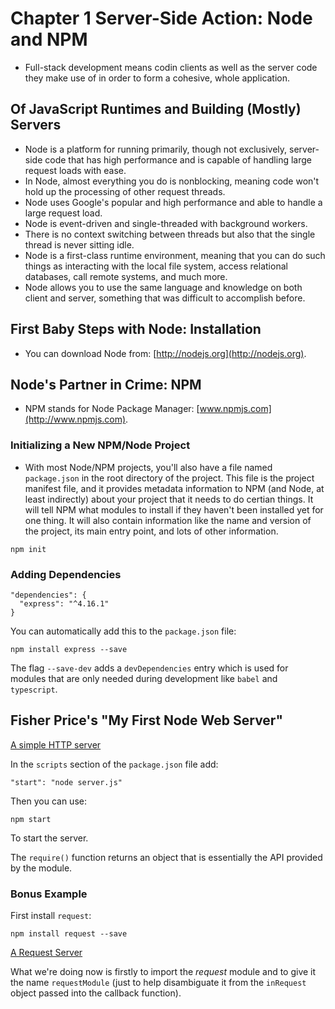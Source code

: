 # Chapter 1 Server-Side Action: Node and NPM
* Full-stack development means codin clients as well as the server code they
  make use of in order to form a cohesive, whole application.

## Of JavaScript Runtimes and Building (Mostly) Servers
* Node is a platform for running primarily, though not exclusively, server-side
  code that has high performance and is capable of handling large request
  loads with ease.
* In Node, almost everything you do is nonblocking, meaning code won't hold
  up the processing of other request threads.
* Node uses Google's popular and high performance and able to handle a large
  request load.
* Node is event-driven and single-threaded with background workers.
* There is no context switching between threads but also that the single thread
  is never sitting idle.
* Node is a first-class runtime environment, meaning that you can do such
  things as interacting with the local file system, access relational databases,
  call remote systems, and much more.
* Node allows you to use the same language and knowledge on both client and
  server, something that was difficult to accomplish before.

## First Baby Steps with Node: Installation
* You can download Node from: [http://nodejs.org](http://nodejs.org).

## Node's Partner in Crime: NPM
* NPM stands for Node Package Manager: [www.npmjs.com](http://www.npmjs.com).

### Initializing a New NPM/Node Project
* With most Node/NPM projects, you'll also have a file named `package.json` in
  the root directory of the project. This file is the project manifest file, and
  it provides metadata information to NPM (and Node, at least indirectly) about
  your project that it needs to do certian things. It will tell NPM what modules
  to install if they haven't been installed yet for one thing. It will also
  contain information like the name and version of the project, its main entry
  point, and lots of other information.
```
npm init
```

### Adding Dependencies
```
"dependencies": {
  "express": "^4.16.1"
}
```

You can automatically add this to the `package.json` file:
```
npm install express --save
```

The flag `--save-dev` adds a `devDependencies` entry which is used for modules
that are only needed during development like `babel` and `typescript`.

## Fisher Price's "My First Node Web Server"
[A simple HTTP server](./ch01/server/server.js)

In the `scripts` section of the `package.json` file add:
```
"start": "node server.js"
```
Then you can use:
```
npm start
```
To start the server.

The `require()` function returns an object that is essentially the API provided
by the module.

### Bonus Example
First install `request`:
```
npm install request --save
```
[A Request Server](./ch01/server2/server.js)

What we're doing now is firstly to import the _request_ module and to give it
the name `requestModule` (just to help disambiguate it from the `inRequest`
object passed into the callback function).

